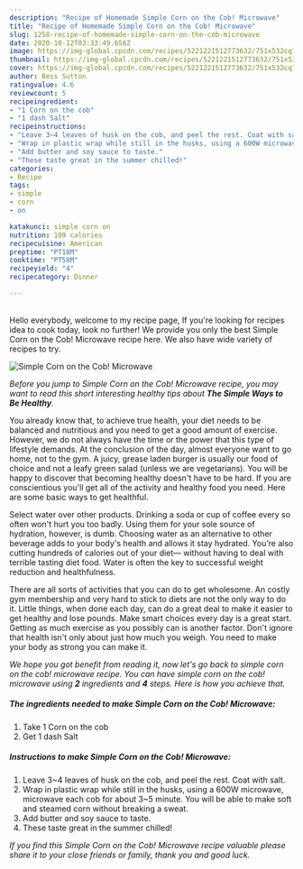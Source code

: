 ```yaml
---
description: "Recipe of Homemade Simple Corn on the Cob! Microwave"
title: "Recipe of Homemade Simple Corn on the Cob! Microwave"
slug: 1258-recipe-of-homemade-simple-corn-on-the-cob-microwave
date: 2020-10-12T03:33:49.656Z
image: https://img-global.cpcdn.com/recipes/5221221512773632/751x532cq70/simple-corn-on-the-cob-microwave-recipe-main-photo.jpg
thumbnail: https://img-global.cpcdn.com/recipes/5221221512773632/751x532cq70/simple-corn-on-the-cob-microwave-recipe-main-photo.jpg
cover: https://img-global.cpcdn.com/recipes/5221221512773632/751x532cq70/simple-corn-on-the-cob-microwave-recipe-main-photo.jpg
author: Bess Sutton
ratingvalue: 4.6
reviewcount: 5
recipeingredient:
- "1 Corn on the cob"
- "1 dash Salt"
recipeinstructions:
- "Leave 3~4 leaves of husk on the cob, and peel the rest. Coat with salt."
- "Wrap in plastic wrap while still in the husks, using a 600W microwave, microwave each cob for about 3~5 minute. You will be able to make soft and steamed corn without breaking a sweat."
- "Add butter and soy sauce to taste."
- "These taste great in the summer chilled!"
categories:
- Recipe
tags:
- simple
- corn
- on

katakunci: simple corn on 
nutrition: 109 calories
recipecuisine: American
preptime: "PT18M"
cooktime: "PT58M"
recipeyield: "4"
recipecategory: Dinner

---
```

<br>
Hello everybody, welcome to my recipe page, If you're looking for recipes idea to cook today, look no further! We provide you only the best Simple Corn on the Cob! Microwave recipe here. We also have wide variety of recipes to try.
<br>


![Simple Corn on the Cob! Microwave](https://img-global.cpcdn.com/recipes/5221221512773632/751x532cq70/simple-corn-on-the-cob-microwave-recipe-main-photo.jpg)

<i>Before you jump to Simple Corn on the Cob! Microwave recipe, you may want to read this short interesting healthy tips about <strong>The Simple Ways to Be Healthy</strong>.</i>

You already know that, to achieve true health, your diet needs to be balanced and nutritious and you need to get a good amount of exercise. However, we do not always have the time or the power that this type of lifestyle demands. At the conclusion of the day, almost everyone want to go home, not to the gym. A juicy, grease laden burger is usually our food of choice and not a leafy green salad (unless we are vegetarians). You will be happy to discover that becoming healthy doesn't have to be hard. If you are conscientious you'll get all of the activity and healthy food you need. Here are some basic ways to get healthful.

Select water over other products. Drinking a soda or cup of coffee every so often won't hurt you too badly. Using them for your sole source of hydration, however, is dumb. Choosing water as an alternative to other beverage adds to your body's health and allows it stay hydrated. You’re also cutting hundreds of calories out of your diet— without having to deal with terrible tasting diet food. Water is often the key to successful weight reduction and healthfulness.

There are all sorts of activities that you can do to get wholesome. An costly gym membership and very hard to stick to diets are not the only way to do it. Little things, when done each day, can do a great deal to make it easier to get healthy and lose pounds. Make smart choices every day is a great start. Getting as much exercise as you possibly can is another factor. Don't ignore that health isn't only about just how much you weigh. You need to make your body as strong you can make it. 


<i>We hope you got benefit from reading it, now let's go back to simple corn on the cob! microwave recipe. You can have simple corn on the cob! microwave using <strong>2</strong> ingredients and <strong>4</strong> steps. Here is how you achieve that.
</i>

##### The ingredients needed to make Simple Corn on the Cob! Microwave:

1. Take 1 Corn on the cob
1. Get 1 dash Salt


##### Instructions to make Simple Corn on the Cob! Microwave:

1. Leave 3~4 leaves of husk on the cob, and peel the rest. Coat with salt.
1. Wrap in plastic wrap while still in the husks, using a 600W microwave, microwave each cob for about 3~5 minute. You will be able to make soft and steamed corn without breaking a sweat.
1. Add butter and soy sauce to taste.
1. These taste great in the summer chilled!


<i>If you find this Simple Corn on the Cob! Microwave recipe valuable please share it to your close friends or family, thank you and good luck.</i>

